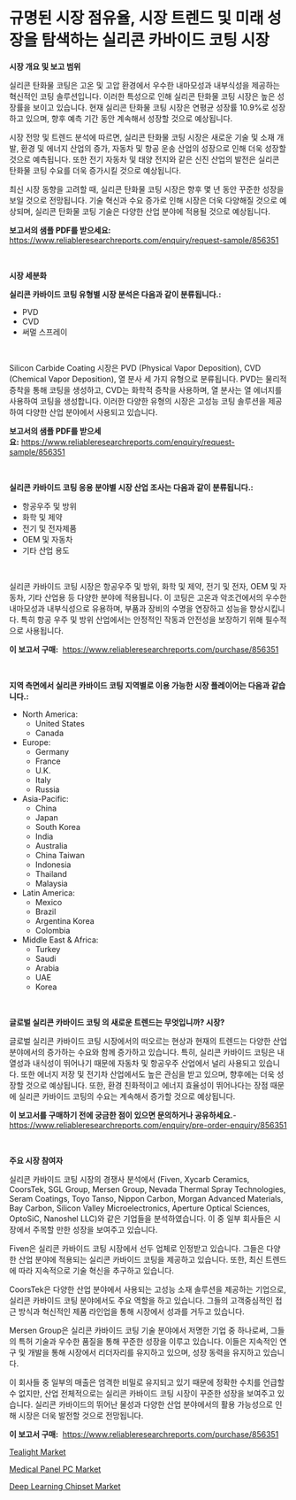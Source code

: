 <p><h1>규명된 시장 점유율, 시장 트렌드 및 미래 성장을 탐색하는 실리콘 카바이드 코팅 시장</h1></p><p><strong>시장 개요 및 보고 범위</strong></p>
<p><p>실리콘 탄화물 코팅은 고온 및 고압 환경에서 우수한 내마모성과 내부식성을 제공하는 혁신적인 코팅 솔루션입니다. 이러한 특성으로 인해 실리콘 탄화물 코팅 시장은 높은 성장률을 보이고 있습니다. 현재 실리콘 탄화물 코팅 시장은 연평균 성장률 10.9%로 성장하고 있으며, 향후 예측 기간 동안 계속해서 성장할 것으로 예상됩니다.</p><p>시장 전망 및 트렌드 분석에 따르면, 실리콘 탄화물 코팅 시장은 새로운 기술 및 소재 개발, 환경 및 에너지 산업의 증가, 자동차 및 항공 운송 산업의 성장으로 인해 더욱 성장할 것으로 예측됩니다. 또한 전기 자동차 및 태양 전지와 같은 신진 산업의 발전은 실리콘 탄화물 코팅 수요를 더욱 증가시킬 것으로 예상됩니다.</p><p>최신 시장 동향을 고려할 때, 실리콘 탄화물 코팅 시장은 향후 몇 년 동안 꾸준한 성장을 보일 것으로 전망됩니다. 기술 혁신과 수요 증가로 인해 시장은 더욱 다양해질 것으로 예상되며, 실리콘 탄화물 코팅 기술은 다양한 산업 분야에 적용될 것으로 예상됩니다.</p></p>
<p><strong>보고서의 샘플 PDF를 받으세요:</strong> <a href="https://www.reliableresearchreports.com/enquiry/request-sample/856351">https://www.reliableresearchreports.com/enquiry/request-sample/856351</a></p>
<p>&nbsp;</p>
<p><strong>시장 세분화</strong></p>
<p><strong>실리콘 카바이드 코팅 유형별 시장 분석은 다음과 같이 분류됩니다.:</strong></p>
<p><ul><li>PVD</li><li>CVD</li><li>써멀 스프레이</li></ul></p>
<p>&nbsp;</p>
<p><p>Silicon Carbide Coating 시장은 PVD (Physical Vapor Deposition), CVD (Chemical Vapor Deposition), 열 분사 세 가지 유형으로 분류됩니다. PVD는 물리적 증착을 통해 코팅을 생성하고, CVD는 화학적 증착을 사용하며, 열 분사는 열 에너지를 사용하여 코팅을 생성합니다. 이러한 다양한 유형의 시장은 고성능 코팅 솔루션을 제공하여 다양한 산업 분야에서 사용되고 있습니다.</p></p>
<p><strong>보고서의 샘플 PDF를 받으세요:</strong>&nbsp;<a href="https://www.reliableresearchreports.com/enquiry/request-sample/856351">https://www.reliableresearchreports.com/enquiry/request-sample/856351</a></p>
<p>&nbsp;</p>
<p><strong> 실리콘 카바이드 코팅 응용 분야별 시장 산업 조사는 다음과 같이 분류됩니다.:</strong></p>
<p><ul><li>항공우주 및 방위</li><li>화학 및 제약</li><li>전기 및 전자제품</li><li>OEM 및 자동차</li><li>기타 산업 용도</li></ul></p>
<p>&nbsp;</p>
<p><p>실리콘 카바이드 코팅 시장은 항공우주 및 방위, 화학 및 제약, 전기 및 전자, OEM 및 자동차, 기타 산업용 등 다양한 분야에 적용됩니다. 이 코팅은 고온과 악조건에서의 우수한 내마모성과 내부식성으로 유용하며, 부품과 장비의 수명을 연장하고 성능을 향상시킵니다. 특히 항공 우주 및 방위 산업에서는 안정적인 작동과 안전성을 보장하기 위해 필수적으로 사용됩니다.</p></p>
<p><strong>이 보고서 구매:</strong>&nbsp; <a href="https://www.reliableresearchreports.com/purchase/856351">https://www.reliableresearchreports.com/purchase/856351</a></p>
<p>&nbsp;</p>
<p><strong>지역 측면에서 실리콘 카바이드 코팅 지역별로 이용 가능한 시장 플레이어는 다음과 같습니다.:</strong></p>
<p><ul>
    <li>
        North America:
        <ul>
            <li>United States</li>
            <li>Canada</li>
        </ul>
    </li>
    <li>
        Europe:
        <ul>
            <li>Germany</li>
            <li>France</li>
            <li>U.K.</li>
            <li>Italy</li>
            <li>Russia</li>
        </ul>
    </li>
    <li>
        Asia-Pacific:
        <ul>
            <li>China</li>
            <li>Japan</li>
            <li>South Korea</li>
            <li>India</li>
            <li>Australia</li>
            <li>China Taiwan</li>
            <li>Indonesia</li>
            <li>Thailand</li>
            <li>Malaysia</li>
        </ul>
    </li>
    <li>
        Latin America:
        <ul>
            <li>Mexico</li>
            <li>Brazil</li>
            <li>Argentina Korea</li>
            <li>Colombia</li>
        </ul>
    </li>
    <li>
        Middle East & Africa:
        <ul>
            <li>Turkey</li>
            <li>Saudi</li>
            <li>Arabia</li>
            <li>UAE</li>
            <li>Korea</li>
        </ul>
    </li>
    </ul></p>
<p>&nbsp;</p>
<p><strong>글로벌 실리콘 카바이드 코팅 의 새로운 트렌드는 무엇입니까? 시장?</strong></p>
<p><p>글로벌 실리콘 카바이드 코팅 시장에서의 떠오르는 현상과 현재의 트렌드는 다양한 산업 분야에서의 증가하는 수요와 함께 증가하고 있습니다. 특히, 실리콘 카바이드 코팅은 내열성과 내식성이 뛰어나기 때문에 자동차 및 항공우주 산업에서 널리 사용되고 있습니다. 또한 에너지 저장 및 전기차 산업에서도 높은 관심을 받고 있으며, 향후에는 더욱 성장할 것으로 예상됩니다. 또한, 환경 친화적이고 에너지 효율성이 뛰어나다는 장점 때문에 실리콘 카바이드 코팅의 수요는 계속해서 증가할 것으로 예상됩니다.</p></p>
<p><strong>이 보고서를 구매하기 전에 궁금한 점이 있으면 문의하거나 공유하세요.</strong>- <a href="https://www.reliableresearchreports.com/enquiry/pre-order-enquiry/856351">https://www.reliableresearchreports.com/enquiry/pre-order-enquiry/856351</a></p>
<p>&nbsp;</p>
<p><strong>주요 시장 참여자</strong></p>
<p><p>실리콘 카바이드 코팅 시장의 경쟁사 분석에서 (Fiven, Xycarb Ceramics, CoorsTek, SGL Group, Mersen Group, Nevada Thermal Spray Technologies, Seram Coatings, Toyo Tanso, Nippon Carbon, Morgan Advanced Materials, Bay Carbon, Silicon Valley Microelectronics, Aperture Optical Sciences, OptoSiC, Nanoshel LLC)와 같은 기업들을 분석하였습니다. 이 중 일부 회사들은 시장에서 주목할 만한 성장을 보여주고 있습니다.</p><p>Fiven은 실리콘 카바이드 코팅 시장에서 선두 업체로 인정받고 있습니다. 그들은 다양한 산업 분야에 적용되는 실리콘 카바이드 코팅을 제공하고 있습니다. 또한, 최신 트렌드에 따라 지속적으로 기술 혁신을 추구하고 있습니다.</p><p>CoorsTek은 다양한 산업 분야에서 사용되는 고성능 소재 솔루션을 제공하는 기업으로, 실리콘 카바이드 코팅 분야에서도 주요 역할을 하고 있습니다. 그들의 고객중심적인 접근 방식과 혁신적인 제품 라인업을 통해 시장에서 성과를 거두고 있습니다.</p><p>Mersen Group은 실리콘 카바이드 코팅 기술 분야에서 저명한 기업 중 하나로써, 그들의 특허 기술과 우수한 품질을 통해 꾸준한 성장을 이루고 있습니다. 이들은 지속적인 연구 및 개발을 통해 시장에서 리더자리를 유지하고 있으며, 성장 동력을 유지하고 있습니다.</p><p>이 회사들 중 일부의 매출은 엄격한 비밀로 유지되고 있기 때문에 정확한 수치를 언급할 수 없지만, 산업 전체적으로는 실리콘 카바이드 코팅 시장이 꾸준한 성장을 보여주고 있습니다. 실리콘 카바이드의 뛰어난 물성과 다양한 산업 분야에서의 활용 가능성으로 인해 시장은 더욱 발전할 것으로 전망됩니다.</p></p>
<p><strong>이 보고서 구매:</strong>&nbsp;&nbsp;<a href="https://www.reliableresearchreports.com/purchase/856351">https://www.reliableresearchreports.com/purchase/856351</a></p>
<p><p><a href="https://butternut-bug-553.notion.site/Tealight-Market-Research-Report-The-Key-To-Successful-Business-Strategy-Forecasted-for-Period-from--d1e54a670eea4b7fb9338dda31f58dbf">Tealight Market</a></p><p><a href="https://github.com/nicholepatriciadoylenwnrjr0/Market-Research-Report-List-1/blob/main/medical-panel-pc-market.md">Medical Panel PC Market</a></p><p><a href="https://github.com/sofayahoo2023/Market-Research-Report-List-3/blob/main/deep-learning-chipset-market.md">Deep Learning Chipset Market</a></p></p>
